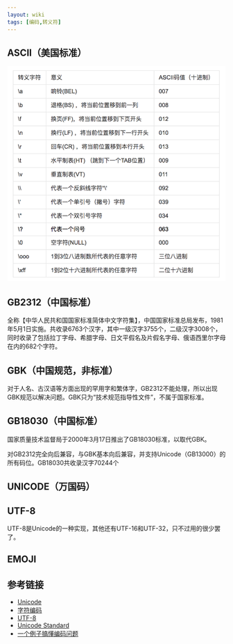 ```yaml
---
layout: wiki
tags: [编码,转义符]
---
```


## ASCII（美国标准）

![](/media/img/experience/ASCII_encode.png)

## GB2312（中国标准）

全称【中华人民共和国国家标准简体中文字符集】，中国国家标准总局发布，1981年5月1日实施。共收录6763个汉字，其中一级汉字3755个，二级汉字3008个，同时收录了包括拉丁字母、希腊字母、日文平假名及片假名字母、俄语西里尔字母在内的682个字符。

## GBK（中国规范，非标准）

对于人名、古汉语等方面出现的罕用字和繁体字，GB2312不能处理，所以出现GBK规范以解决问题。GBK只为“技术规范指导性文件”，不属于国家标准。

## GB18030（中国标准）

国家质量技术监督局于2000年3月17日推出了GB18030标准，以取代GBK。

对GB2312完全向后兼容，与GBK基本向后兼容，并支持Unicode（GB13000）的所有码位。GB18030共收录汉字70244个

## UNICODE（万国码）

## UTF-8

UTF-8是Unicode的一种实现，其他还有UTF-16和UTF-32，只不过用的很少罢了。

## EMOJI

## 参考链接

* [Unicode](https://zh.wikipedia.org/wiki/Unicode)
* [字符编码](https://www.liaoxuefeng.com/wiki/0014316089557264a6b348958f449949df42a6d3a2e542c000/001431664106267f12e9bef7ee14cf6a8776a479bdec9b9000)
* [UTF-8](https://zh.wikipedia.org/wiki/UTF-8)
* [Unicode Standard](http://unicode.org/standard/standard.html)
* [一个例子搞懂编码问题](https://bindog.github.io/blog/2014/12/16/python-coding/)